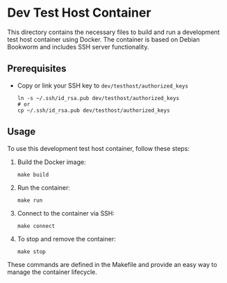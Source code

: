 # Dev Test Host Container

This directory contains the necessary files to build and run a development test host container using Docker. The container is based on Debian Bookworm and includes SSH server functionality.

## Prerequisites

* Copy or link your SSH key to `dev/testhost/authorized_keys`
   ```
   ln -s ~/.ssh/id_rsa.pub dev/testhost/authorized_keys
   # or
   cp ~/.ssh/id_rsa.pub dev/testhost/authorized_keys
   ```


## Usage

To use this development test host container, follow these steps:

1. Build the Docker image:
   ```
   make build
   ```

2. Run the container:
   ```
   make run
   ```

3. Connect to the container via SSH:
   ```
   make connect
   ```

4. To stop and remove the container:
   ```
   make stop
   ```

These commands are defined in the Makefile and provide an easy way to manage the container lifecycle.

